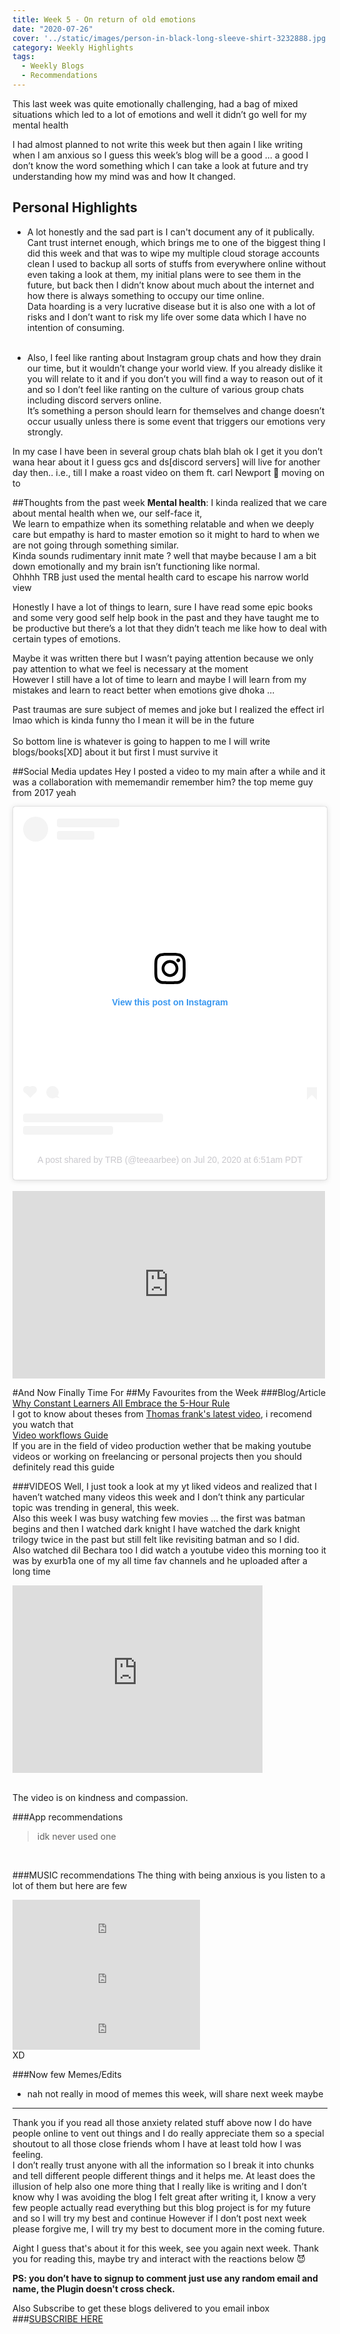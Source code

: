 ```yaml
---
title: Week 5 - On return of old emotions  
date: "2020-07-26"
cover: '../static/images/person-in-black-long-sleeve-shirt-3232888.jpg'
category: Weekly Highlights
tags:
  - Weekly Blogs 
  - Recommendations 
---
```

This last week was quite emotionally challenging, had a bag of mixed situations which led to a lot of emotions and well it didn’t go well for my mental health

I had almost planned to not write this week but then again I like writing when I am anxious so I guess this week’s blog will be a good … a good I don’t know the word something which I can take a look at future and try understanding how my mind was and how It changed.

## Personal Highlights
- A lot honestly and the sad part is I can't document any of it publically.
    <br>Cant trust internet enough, which brings me to one of the biggest thing I did this week and that was to wipe my multiple cloud storage accounts clean I used to backup all sorts of stuffs from everywhere online without even taking a look at them, my initial plans were to see them in the future, but back then I didn’t know about much about the internet and how there is always something to occupy our time online.
<br>Data hoarding is a very lucrative disease but it is also one with a lot of risks and I don’t want to risk my life over some data which I have no intention of consuming.
<br></br>

- Also, I feel like ranting about Instagram group chats and how they drain our time, but it wouldn’t change your world view. If you already dislike it you will relate to it and if you don’t you will find a way to reason out of it and so I don’t feel like ranting on the culture of various group chats including discord servers online. 
<br>It’s something a person should learn for themselves and change doesn’t occur usually unless there is some event that triggers our emotions very strongly.

In my case I have been in several group chats blah blah ok I get it you don’t wana hear about it I guess gcs and ds[discord servers] will live for another day then.. i.e., till I make a roast video on them ft. carl Newport 👿 moving on to

##Thoughts from the past week
**Mental health**: I kinda realized that we care about mental health when we, our self-face it, 
<br>We learn to empathize when its something relatable and when we deeply care but empathy is hard to master emotion so it might to hard to when we are not going through something similar.
<br> Kinda sounds rudimentary innit mate ? well that maybe because I am a bit down emotionally and my brain isn’t functioning like normal.
<br>Ohhhh TRB just used the mental health card to escape his narrow world view 

 Honestly I have a lot of things to learn, sure I have read some epic books and some very good self help book in the past and they have taught me to be productive but there’s a lot that they didn’t teach me like how to deal with certain types of emotions.

Maybe it was written there but I wasn’t paying attention because we only pay attention to what we feel is necessary at the moment
<br>However I still have a lot of time to learn and maybe I will learn from my mistakes and learn to react better when emotions give dhoka … 

Past traumas are sure subject of memes and joke but I realized the effect irl lmao which is kinda funny tho I mean it will be in the future  
<br>   So bottom line is whatever is going to happen to me I will write blogs/books[XD] about it but first I must survive it 

##Social Media updates
Hey I posted a video to my main after a while and it was a collaboration with mememandir remember him? the top meme guy from 2017 yeah <br>
<blockquote class="instagram-media" data-instgrm-permalink="https://www.instagram.com/p/CC3b-eYlPJj/?utm_source=ig_embed&amp;utm_campaign=loading" data-instgrm-version="12" style=" background:#FFF; border:0; border-radius:3px; box-shadow:0 0 1px 0 rgba(0,0,0,0.5),0 1px 10px 0 rgba(0,0,0,0.15); margin: 1px; max-width:540px; min-width:326px; padding:0; width:99.375%; width:-webkit-calc(100% - 2px); width:calc(100% - 2px);"><div style="padding:16px;"> <a href="https://www.instagram.com/p/CC3b-eYlPJj/?utm_source=ig_embed&amp;utm_campaign=loading" style=" background:#FFFFFF; line-height:0; padding:0 0; text-align:center; text-decoration:none; width:100%;" target="_blank"> <div style=" display: flex; flex-direction: row; align-items: center;"> <div style="background-color: #F4F4F4; border-radius: 50%; flex-grow: 0; height: 40px; margin-right: 14px; width: 40px;"></div> <div style="display: flex; flex-direction: column; flex-grow: 1; justify-content: center;"> <div style=" background-color: #F4F4F4; border-radius: 4px; flex-grow: 0; height: 14px; margin-bottom: 6px; width: 100px;"></div> <div style=" background-color: #F4F4F4; border-radius: 4px; flex-grow: 0; height: 14px; width: 60px;"></div></div></div><div style="padding: 19% 0;"></div> <div style="display:block; height:50px; margin:0 auto 12px; width:50px;"><svg width="50px" height="50px" viewBox="0 0 60 60" version="1.1" xmlns="https://www.w3.org/2000/svg" xmlns:xlink="https://www.w3.org/1999/xlink"><g stroke="none" stroke-width="1" fill="none" fill-rule="evenodd"><g transform="translate(-511.000000, -20.000000)" fill="#000000"><g><path d="M556.869,30.41 C554.814,30.41 553.148,32.076 553.148,34.131 C553.148,36.186 554.814,37.852 556.869,37.852 C558.924,37.852 560.59,36.186 560.59,34.131 C560.59,32.076 558.924,30.41 556.869,30.41 M541,60.657 C535.114,60.657 530.342,55.887 530.342,50 C530.342,44.114 535.114,39.342 541,39.342 C546.887,39.342 551.658,44.114 551.658,50 C551.658,55.887 546.887,60.657 541,60.657 M541,33.886 C532.1,33.886 524.886,41.1 524.886,50 C524.886,58.899 532.1,66.113 541,66.113 C549.9,66.113 557.115,58.899 557.115,50 C557.115,41.1 549.9,33.886 541,33.886 M565.378,62.101 C565.244,65.022 564.756,66.606 564.346,67.663 C563.803,69.06 563.154,70.057 562.106,71.106 C561.058,72.155 560.06,72.803 558.662,73.347 C557.607,73.757 556.021,74.244 553.102,74.378 C549.944,74.521 548.997,74.552 541,74.552 C533.003,74.552 532.056,74.521 528.898,74.378 C525.979,74.244 524.393,73.757 523.338,73.347 C521.94,72.803 520.942,72.155 519.894,71.106 C518.846,70.057 518.197,69.06 517.654,67.663 C517.244,66.606 516.755,65.022 516.623,62.101 C516.479,58.943 516.448,57.996 516.448,50 C516.448,42.003 516.479,41.056 516.623,37.899 C516.755,34.978 517.244,33.391 517.654,32.338 C518.197,30.938 518.846,29.942 519.894,28.894 C520.942,27.846 521.94,27.196 523.338,26.654 C524.393,26.244 525.979,25.756 528.898,25.623 C532.057,25.479 533.004,25.448 541,25.448 C548.997,25.448 549.943,25.479 553.102,25.623 C556.021,25.756 557.607,26.244 558.662,26.654 C560.06,27.196 561.058,27.846 562.106,28.894 C563.154,29.942 563.803,30.938 564.346,32.338 C564.756,33.391 565.244,34.978 565.378,37.899 C565.522,41.056 565.552,42.003 565.552,50 C565.552,57.996 565.522,58.943 565.378,62.101 M570.82,37.631 C570.674,34.438 570.167,32.258 569.425,30.349 C568.659,28.377 567.633,26.702 565.965,25.035 C564.297,23.368 562.623,22.342 560.652,21.575 C558.743,20.834 556.562,20.326 553.369,20.18 C550.169,20.033 549.148,20 541,20 C532.853,20 531.831,20.033 528.631,20.18 C525.438,20.326 523.257,20.834 521.349,21.575 C519.376,22.342 517.703,23.368 516.035,25.035 C514.368,26.702 513.342,28.377 512.574,30.349 C511.834,32.258 511.326,34.438 511.181,37.631 C511.035,40.831 511,41.851 511,50 C511,58.147 511.035,59.17 511.181,62.369 C511.326,65.562 511.834,67.743 512.574,69.651 C513.342,71.625 514.368,73.296 516.035,74.965 C517.703,76.634 519.376,77.658 521.349,78.425 C523.257,79.167 525.438,79.673 528.631,79.82 C531.831,79.965 532.853,80.001 541,80.001 C549.148,80.001 550.169,79.965 553.369,79.82 C556.562,79.673 558.743,79.167 560.652,78.425 C562.623,77.658 564.297,76.634 565.965,74.965 C567.633,73.296 568.659,71.625 569.425,69.651 C570.167,67.743 570.674,65.562 570.82,62.369 C570.966,59.17 571,58.147 571,50 C571,41.851 570.966,40.831 570.82,37.631"></path></g></g></g></svg></div><div style="padding-top: 8px;"> <div style=" color:#3897f0; font-family:Arial,sans-serif; font-size:14px; font-style:normal; font-weight:550; line-height:18px;"> View this post on Instagram</div></div><div style="padding: 12.5% 0;"></div> <div style="display: flex; flex-direction: row; margin-bottom: 14px; align-items: center;"><div> <div style="background-color: #F4F4F4; border-radius: 50%; height: 12.5px; width: 12.5px; transform: translateX(0px) translateY(7px);"></div> <div style="background-color: #F4F4F4; height: 12.5px; transform: rotate(-45deg) translateX(3px) translateY(1px); width: 12.5px; flex-grow: 0; margin-right: 14px; margin-left: 2px;"></div> <div style="background-color: #F4F4F4; border-radius: 50%; height: 12.5px; width: 12.5px; transform: translateX(9px) translateY(-18px);"></div></div><div style="margin-left: 8px;"> <div style=" background-color: #F4F4F4; border-radius: 50%; flex-grow: 0; height: 20px; width: 20px;"></div> <div style=" width: 0; height: 0; border-top: 2px solid transparent; border-left: 6px solid #f4f4f4; border-bottom: 2px solid transparent; transform: translateX(16px) translateY(-4px) rotate(30deg)"></div></div><div style="margin-left: auto;"> <div style=" width: 0px; border-top: 8px solid #F4F4F4; border-right: 8px solid transparent; transform: translateY(16px);"></div> <div style=" background-color: #F4F4F4; flex-grow: 0; height: 12px; width: 16px; transform: translateY(-4px);"></div> <div style=" width: 0; height: 0; border-top: 8px solid #F4F4F4; border-left: 8px solid transparent; transform: translateY(-4px) translateX(8px);"></div></div></div> <div style="display: flex; flex-direction: column; flex-grow: 1; justify-content: center; margin-bottom: 24px;"> <div style=" background-color: #F4F4F4; border-radius: 4px; flex-grow: 0; height: 14px; margin-bottom: 6px; width: 224px;"></div> <div style=" background-color: #F4F4F4; border-radius: 4px; flex-grow: 0; height: 14px; width: 144px;"></div></div></a><p style=" color:#c9c8cd; font-family:Arial,sans-serif; font-size:14px; line-height:17px; margin-bottom:0; margin-top:8px; overflow:hidden; padding:8px 0 7px; text-align:center; text-overflow:ellipsis; white-space:nowrap;"><a href="https://www.instagram.com/p/CC3b-eYlPJj/?utm_source=ig_embed&amp;utm_campaign=loading" style=" color:#c9c8cd; font-family:Arial,sans-serif; font-size:14px; font-style:normal; font-weight:normal; line-height:17px; text-decoration:none;" target="_blank">A post shared by TRB (@teeaarbee)</a> on <time style=" font-family:Arial,sans-serif; font-size:14px; line-height:17px;" datetime="2020-07-20T13:51:06+00:00">Jul 20, 2020 at 6:51am PDT</time></p></div></blockquote> <script async src="//www.instagram.com/embed.js"></script>
<br>
<iframe width="500" height="300" src="https://www.youtube.com/embed/0REzUzFU_4I" frameborder="0" allow="accelerometer; autoplay; encrypted-media; gyroscope; picture-in-picture" allowfullscreen></iframe>

#And Now Finally Time For 
##My Favourites from the Week 
###Blog/Article
[Why Constant Learners All Embrace the 5-Hour Rule](http://michaeldsimmons.com/why-constant-learners-all-embrace-the-5-hour-rule-mm09/)
<br>I got to know about theses from [Thomas frank's latest video](https://youtu.be/27fQl4oRlBI), i recomend you watch that 
<br>
[Video workflows Guide](https://workflow.frame.io/)
<br>If you are in the field of video production wether that be making youtube videos or working on freelancing or personal projects then you should definitely read this guide

###VIDEOS
Well, I just took a look at my yt liked videos and realized that I haven’t watched many videos this week and I don’t think any particular topic was trending in general, this week. 
<br>Also this week I was busy watching few movies … the first was batman begins and then I watched dark knight I have watched the dark knight trilogy twice in the past but still felt like revisiting batman and so I did.
<br>Also watched dil Bechara too 
I did watch a youtube video this morning too it was by exurb1a one of my all time fav channels and he uploaded after a long time <br>
<iframe width="400" height="300" src="https://www.youtube.com/embed/DJiGuFCzaFo" frameborder="0" allow="accelerometer; autoplay; encrypted-media; gyroscope; picture-in-picture" allowfullscreen></iframe>

<br>The video is on kindness and compassion.
 
###App recommendations
> idk never used one
<br>

###MUSIC recommendations
The thing with being anxious is you listen to a lot of them but here are few <br>
<iframe src="https://open.spotify.com/embed/track/3WlbeuhfRSqU7ylK2Ui5U7" width="300" height="80" frameborder="0" allowtransparency="true" allow="encrypted-media"></iframe>
<br>
<iframe src="https://open.spotify.com/embed/track/3qrdLVOClRU4yPkcXZ7c5u" width="300" height="80" frameborder="0" allowtransparency="true" allow="encrypted-media"></iframe>
<br>
<iframe src="https://open.spotify.com/embed/track/1efijqlrOBjfrk54rvaCjC" width="300" height="80" frameborder="0" allowtransparency="true" allow="encrypted-media"></iframe> 
<br> XD

###Now few Memes/Edits 
- nah not really in mood of memes this week, will share next week maybe

--------------
Thank you if you read all those anxiety related stuff above now I do have people online to vent out things and I do really appreciate them so a special shoutout to all those close friends whom I have at least told how I was feeling. 
<br>I don’t really trust anyone with all the information so I break it into chunks and tell different people different things and it helps me. At least does the illusion of help also one more thing that I really like is writing and I don’t know why I was avoiding the blog I felt great after writing it, I know a very few people actually read everything but this blog project is for my future and so I will try my best and continue 
However if I don’t post next week please forgive me, I will try my best to document more in the coming future.

Aight I guess that's about it for this week, see you again next week. Thank you for reading this, maybe try and interact with the reactions below 😈

**PS: you don’t have to signup to comment just use any random email and name, the Plugin doesn't cross check.**

Also Subscribe to get these blogs delivered to you email inbox
###[SUBSCRIBE HERE](https://teeaarbee.com/#blog)

<script async src="https://instagram.com/static/bundles/es6/EmbedSDK.js/47c7ec92d91e.js"></script>
